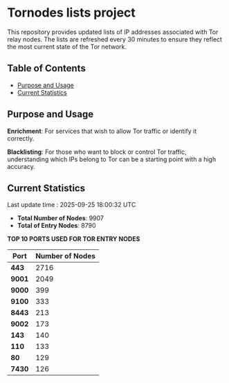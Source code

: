 # Tornodes lists project

This repository provides updated lists of IP addresses associated with Tor relay nodes. The lists are refreshed every 30 minutes to ensure they reflect the most current state of the Tor network.

## Table of Contents

- [Purpose and Usage](#purpose-and-usage)
- [Current Statistics](#current-statistics)


## Purpose and Usage

**Enrichment**: For services that wish to allow Tor traffic or identify it correctly.

**Blacklisting**: For those who want to block or control Tor traffic, understanding which IPs belong to Tor can be a starting point with a high accuracy.

## Current Statistics

Last update time : 2025-09-25 18:00:32 UTC

- **Total Number of Nodes**: 9907
- **Total of Entry Nodes**: 8790

**TOP 10 PORTS USED FOR TOR ENTRY NODES**

| **Port** | **Number of Nodes** |
|------|-----------------|
| **443**   | 2716  |
| **9001**   | 2049  |
| **9000**   | 399  |
| **9100**   | 333  |
| **8443**   | 213  |
| **9002**   | 173  |
| **143**   | 140  |
| **110**   | 133  |
| **80**   | 129  |
| **7430**   | 126  |

